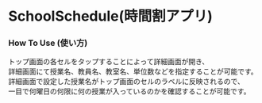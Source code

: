 # SchoolSchedule(時間割アプリ)

### How To Use (使い方)

トップ画面の各セルをタップすることによって詳細画面が開き、  
詳細画面にて授業名、教員名、教室名、単位数などを指定することが可能です。  
詳細画面で設定した授業名がトップ画面のセルのラベルに反映されるので、  
一目で何曜日の何限に何の授業が入っているのかを確認することが可能です。
